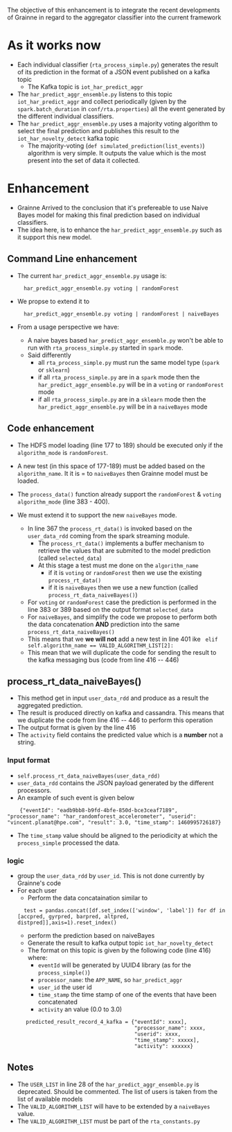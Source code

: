 
The objective of this enhancement is to integrate the recent developments of Grainne in regard to the aggregator classifier into the current framework

# As it works now

* Each individual classifier (`rta_process_simple.py`) generates the result of its prediction in the format of a JSON event published on a kafka topic
  * The Kafka topic is `iot_har_predict_aggr`
* The `har_predict_aggr_ensemble.py` listens to this topic `iot_har_predict_aggr` and collect periodically (given by the `spark.batch_duration` in `conf/rta.properties`) all the event generated by the different individual classifiers.
* The `har_predict_aggr_ensemble.py` uses a majority voting algorithm to select the final prediction and publishes this result to the `iot_har_novelty_detect` kafka topic
  * The majority-voting (`def simulated_prediction(list_events)`) algorithm is very simple. It outputs the value which is the most present into the set of data it collected.


# Enhancement
* Grainne Arrived to the conclusion that it's prefereable to use Naive Bayes model for making this final prediction based on individual classifiers.
* The idea here, is to enhance the  `har_predict_aggr_ensemble.py` such as it support this new model.

## Command Line enhancement

  * The current `har_predict_aggr_ensemble.py` usage is:
    ```
      har_predict_aggr_ensemble.py voting | randomForest
    ```
  * We propse to extend it to
    ```
      har_predict_aggr_ensemble.py voting | randomForest | naiveBayes
    ```

  * From a usage perspective we have:
    * A naive bayes based `har_predict_aggr_ensemble.py` won't be able to run with `rta_process_simple.py` started in `spark` mode.
    * Said differently
      * all `rta_process_simple.py` must run the same model type (`spark` or `sklearn`)
      * if all `rta_process_simple.py` are in a `spark` mode then the `har_predict_aggr_ensemble.py` will be in a `voting` or `randomForest` mode
      * if all `rta_process_simple.py` are in a `sklearn` mode then the `har_predict_aggr_ensemble.py` will be in a `naiveBayes` mode

## Code enhancement

* The HDFS model loading (line 177 to 189) should be executed only if the `algorithm_mode` is `randomForest`.
* A new test (in this space of 177-189) must be added based on the `algorithm_name`. It it is = to `naiveBayes` then Grainne model must be loaded.

* The `process_data()` function already support the `randomForest` & `voting` `algorithm_mode` (line 383 - 400).
* We must extend it to support the new `naiveBayes` mode.
  * In line 367 the `process_rt_data()` is invoked based on the `user_data_rdd` coming from the spark streaming module.
    * The `process_rt_data()` implements a buffer mechanism to retrieve the values that are submited to the model prediction (called `selected_data`)
    * At this stage a test must me done on the `algorithm_name`
      * if it is `voting` or `randomForest` then we use the existing `process_rt_data()`
      * if it is `naiveBayes` then we use a new function (called `process_rt_data_naiveBayes()`)
  * For `voting` or `randomForest` case the prediction is performed in the line 383 or 389 based on the output format `selected_data`
  * For `naiveBayes`, and simplify the code we propose to perform both the data concatenation **AND** prediction into the same `process_rt_data_naiveBayes()`
  * This means that we **we will not** add a new test in line 401 ike ` elif self.algorithm_name == VALID_ALGORITHM_LIST[2]:`
  * This mean that we will duplicate the code for sending the result to the kafka messaging bus (code from line 416 -- 446)

## process_rt_data_naiveBayes()
* This method get in input `user_data_rdd` and produce as a result the aggregated prediction.
* The result is produced directly on kafka and cassandra. This means that we duplicate the code from line 416 -- 446 to perform this operation
* The output format is given by the line 416
* The `activity` field contains the predicted value which is a **number** not a string.

### Input format
  * `self.process_rt_data_naiveBayes(user_data_rdd)`
  * `user_data_rdd` contains the JSON payload generated by the different processors.
  * An example of such event is given below

```
    {"eventId": "eadb9bb8-b9fd-4bfe-850d-bce3ceaf7189", "processor_name": "har_randomforest_accelerometer", "userid": "vincent.planat@hpe.com", "result": 3.0, "time_stamp": 1460995726187}
```
  * The `time_stamp` value should be aligned to the periodicity at which the `process_simple` processed the data.

### logic
* group the `user_data_rdd` by `user_id`. This is not done currently by Grainne's code
* For each user
    * Perform the data concataination similar to
    ```
      test = pandas.concat([df.set_index(['window', 'label']) for df in [accpred, gyrpred, barpred, altpred, distpred]],axis=1).reset_index()
    ```
    * perform the prediction based on naiveBayes
    * Generate the result to kafka output topic `iot_har_novelty_detect`
    * The format on this topic is given by the following code (line 416) where:
        * `eventId` will be generated by UUID4 library (as for the `process_simple()`)
        * `processor_name`: the `APP_NAME`, so `har_predict_aggr`
        * `user_id` the user id
        * `time_stamp` the time stamp of one of the events that have been concatenated
        * `activity` an value (0.0 to 3.0)


```
      predicted_result_record_4_kafka = {"eventId": xxxx],
                                         "processor_name": xxxx,
                                         "userid": xxxx,
                                         "time_stamp": xxxxx],
                                         "activity": xxxxxx}
```


## Notes
* The `USER_LIST` in line 28 of the `har_predict_aggr_ensemble.py` is deprecated. Should be commented. The list of users is taken from the list of available models
* The `VALID_ALGORITHM_LIST` will have to be extended by a `naiveBayes` value.
* The `VALID_ALGORITHM_LIST` must be part of the `rta_constants.py`
